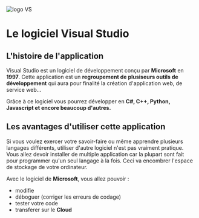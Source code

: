 ![logo VS](https://upload.wikimedia.org/wikipedia/fr/thumb/b/b8/Logo_Microsoft_Visual_Studio_2012.svg/1280px-Logo_Microsoft_Visual_Studio_2012.svg.png)
# Le logiciel Visual Studio
##  L'histoire de l'application

Visual Studio est un logiciel de développement conçu par **Microsoft** en **1997**.
Cette application est un **regroupement de plusiseurs outils de développement** qui aura pour finalité  la création d'application web, de service web...  
 
Grâce à ce logiciel vous pourrez développer en **C#, C++, Python, Javascript et encore beaucoup d'autres.**  
  
## Les avantages d'utiliser cette application

Si vous voulez exercer votre savoir-faire ou même apprendre plusieurs langages différents, utiliser d'autre logiciel n'est pas vraiment pratique. Vous allez devoir installer de multiple application car la plupart sont fait pour programmer qu'un seul langage à la fois. Ceci va encombrer l'espace de stockage de votre ordinateur.  

Avec le logiciel de **Microsoft**, vous allez pouvoir : 
- modifie
- déboguer (corriger les erreurs de codage) 
- tester votre code
- transferer sur le **Cloud**

